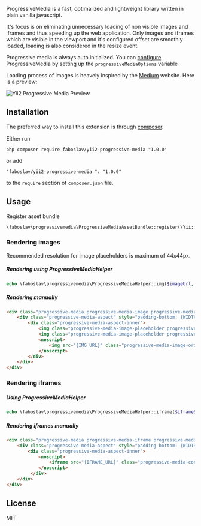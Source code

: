 ProgressiveMedia is a fast, optimalized and lightweight library written in plain vanilla javascript. 

It's focus is on eliminating unnecessary loading of non visible images and iframes and thus speeding up the web application.
Only images and iframes which are visible in the viewport and it's configured offset are smoothly loaded, loading is also considered in the resize event.

Progressive media is always auto initialized.
You can [configure](#-configurables) ProgressiveMedia by setting up the `progressiveMediaOptions` variable

Loading process of images is heavely inspired by the [Medium](https://medium.com/) website. Here is a preview:

![Yii2 Progressive Media Preview](https://i.imgur.com/rg3fBtT.gif)

## Installation
The preferred way to install this extension is through [composer](http://getcomposer.org/download/).

Either run

```
php composer require faboslav/yii2-progressive-media "1.0.0"
```

or add

```
"faboslav/yii2-progressive-media ": "1.0.0"
```

to the `require` section of `composer.json` file.

## Usage
Register asset bundle
```php
\faboslav\progressivemedia\ProgressiveMediaAssetBundle::register(\Yii::$app->view);
```

### Rendering images
Recommended resolution for image placeholders is maximum of 44x44px.

##### Rendering using ProgressiveMediaHelper
```php
echo \faboslav\progressivemedia\ProgressiveMediaHelper::img($imageUrl, $placeholderImgUrl, $width, $height, $options);
```

##### Rendering manually
```html
<div class="progressive-media progressive-media-image progressive-media-unloaded" style="max-width: {WIDTH}px; max-height: {HEIGHT}px;" data-img-src="{IMG_URL}">
    <div class="progressive-media-aspect" style="padding-bottom: {WIDTH_x_HEIGHT_ASPECT_RATIO}%;">
        <div class="progressive-media-aspect-inner">
            <img class="progressive-media-image-placeholder progressive-media-content progressive-media-blur" src="{PLACEHOLDER_IMG_URL}">
            <img class="progressive-media-image-placeholder progressive-media-image-placeholder-edge progressive-media-content" src="{PLACEHOLDER_IMG_URL}">
            <noscript>
                <img src="{IMG_URL}" class="progressive-media-image-original progressive-media-content">
            </noscript>
        </div>
    </div>
</div>
```

### Rendering iframes

##### Using ProgressiveMediaHelper
```php
echo \faboslav\progressivemedia\ProgressiveMediaHelper::iframe($iframeSrc, $width, $height, $options);
```

##### Rendering iframes manually
```html
<div class="progressive-media progressive-media-iframe progressive-media-unloaded" data-src="{IFRAME_URL}">
    <div class="progressive-media-aspect" style="padding-bottom: {WIDTH_x_HEIGHT_ASPECT_RATIO}%;">
        <div class="progressive-media-aspect-inner">
            <noscript>
                <iframe src="{IFRAME_URL}" class="progressive-media-content"></iframe>
            </noscript>
         </div>
    </div>
</div>
```

## License
MIT